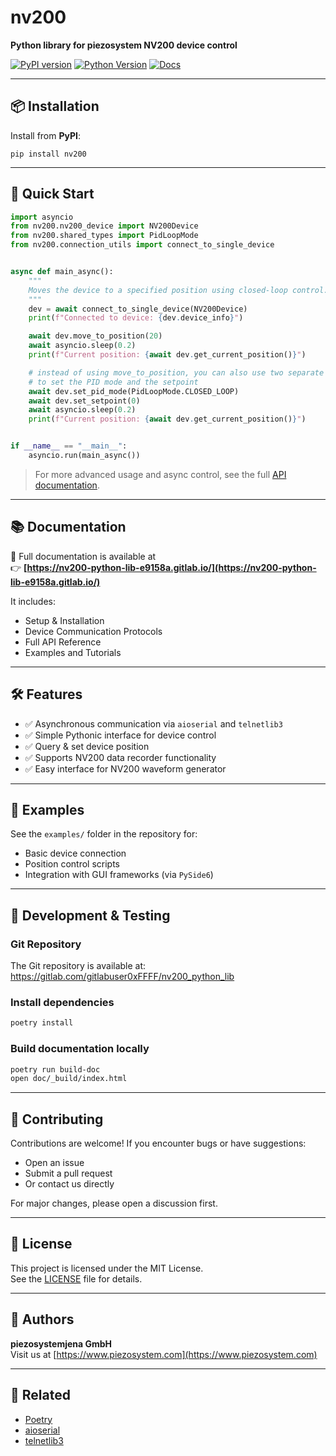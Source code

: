 # nv200

**Python library for piezosystem NV200 device control**

[![PyPI version](https://img.shields.io/pypi/v/nv200)](https://pypi.org/project/nv200/)
[![Python Version](https://img.shields.io/pypi/pyversions/nv200)](https://www.python.org/downloads/)
[![Docs](https://img.shields.io/badge/docs-online-success)](https://nv200-python-lib-e9158a.gitlab.io/)

---

## 📦 Installation

Install from **PyPI**:

```shell
pip install nv200
```

---

## 🚀 Quick Start

```python
import asyncio
from nv200.nv200_device import NV200Device
from nv200.shared_types import PidLoopMode
from nv200.connection_utils import connect_to_single_device


async def main_async():
    """
    Moves the device to a specified position using closed-loop control.
    """
    dev = await connect_to_single_device(NV200Device)
    print(f"Connected to device: {dev.device_info}")

    await dev.move_to_position(20)
    await asyncio.sleep(0.2)
    print(f"Current position: {await dev.get_current_position()}")

    # instead of using move_to_position, you can also use two separate commands
    # to set the PID mode and the setpoint
    await dev.set_pid_mode(PidLoopMode.CLOSED_LOOP)
    await dev.set_setpoint(0)
    await asyncio.sleep(0.2)
    print(f"Current position: {await dev.get_current_position()}")


if __name__ == "__main__":
    asyncio.run(main_async())
```

> For more advanced usage and async control, see the full [API documentation](https://nv200-python-lib-e9158a.gitlab.io/).

---

## 📚 Documentation

📖 Full documentation is available at  
👉 **[https://nv200-python-lib-e9158a.gitlab.io/](https://nv200-python-lib-e9158a.gitlab.io/)**

It includes:
- Setup & Installation
- Device Communication Protocols
- Full API Reference
- Examples and Tutorials

---

## 🛠 Features

- ✅ Asynchronous communication via `aioserial` and `telnetlib3`
- ✅ Simple Pythonic interface for device control
- ✅ Query & set device position
- ✅ Supports NV200 data recorder functionality
- ✅ Easy interface for NV200 waveform generator

---

## 📁 Examples

See the `examples/` folder in the repository for:

- Basic device connection
- Position control scripts
- Integration with GUI frameworks (via `PySide6`)

---

## 🧪 Development & Testing

### Git Repository

The Git repository is available at: https://gitlab.com/gitlabuser0xFFFF/nv200_python_lib

### Install dependencies

```bash
poetry install
```

### Build documentation locally

```bash
poetry run build-doc
open doc/_build/index.html
```

---

## 🤝 Contributing

Contributions are welcome! If you encounter bugs or have suggestions:

- Open an issue
- Submit a pull request
- Or contact us directly

For major changes, please open a discussion first.

---

## 📜 License

This project is licensed under the MIT License.  
See the [LICENSE](LICENSE) file for details.

---

## 👤 Authors

**piezosystemjena GmbH**  
Visit us at [https://www.piezosystem.com](https://www.piezosystem.com)

---

## 🔗 Related

- [Poetry](https://python-poetry.org/)
- [aioserial](https://github.com/chentsulin/aioserial)
- [telnetlib3](https://telnetlib3.readthedocs.io/)

